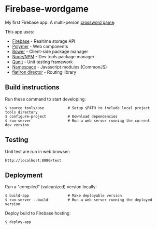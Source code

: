 # Firebase-wordgame

My first Firebase app.  A multi-person [crossword game](http://words.coderats.com).

This app uses:

- [Firebase](http://firebase.com) - Realtime storage API
- [Polymer](http://polymer-project.org) - Web components
- [Bower](http://bower.io) - Client-side package manager
- [Node/NPM](http://nodejs.org) - Dev tools package manager
- [Qunit](http://qunitjs.com) - Unit testing framework
- [Namespace](https://github.com/mckoss/namespace) - Javascript modules (CommonJS)
- [flatiron director](https://github.com/flatiron/director) - Routing library

## Build instructions

Run these command to start developing:

    $ source tools/use           # Setup $PATH to include local project tools directory
    $ configure-project          # Download dependencies
    $ run-server                 # Run a web server running the current dev version

## Testing

Unit test are run in web browser:

    http://localhost:8080/test

## Deployment

Run a "compiled" (vulcanized) version locally:

    $ build-app                  # Make deployable version
    $ run-server --build         # Run a web server running the deployed version

Deploy build to Firebase hosting:

    $ deploy-app
